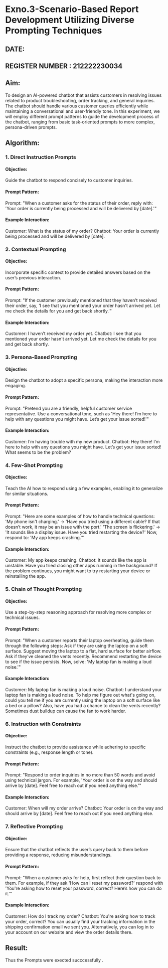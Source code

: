 # Exno.3-Scenario-Based Report Development Utilizing Diverse Prompting Techniques
## DATE:                                                                            
## REGISTER NUMBER : 212222230034
## Aim: 
To design an AI-powered chatbot that assists customers in resolving issues related to product troubleshooting, order tracking, and general inquiries. The chatbot should handle various customer queries efficiently while maintaining a conversational and user-friendly tone. In this experiment, we will employ different prompt patterns to guide the development process of the chatbot, ranging from basic task-oriented prompts to more complex, persona-driven prompts.

## Algorithm:  

### 1. Direct Instruction Prompts
#### Objective:
Guide the chatbot to respond concisely to customer inquiries.
#### Prompt Pattern:
Prompt: "When a customer asks for the status of their order, reply with: 'Your order is currently being processed and will be delivered by [date].'"
#### Example Interaction:
Customer: What is the status of my order?
Chatbot: Your order is currently being processed and will be delivered by [date].

### 2. Contextual Prompting
#### Objective: 
Incorporate specific context to provide detailed answers based on the user’s previous interaction.
#### Prompt Pattern:
Prompt: "If the customer previously mentioned that they haven’t received their order, say, 'I see that you mentioned your order hasn't arrived yet. Let me check the details for you and get back shortly.'"
#### Example Interaction:
Customer: I haven’t received my order yet.
Chatbot: I see that you mentioned your order hasn't arrived yet. Let me check the details for you and get back shortly.

### 3. Persona-Based Prompting
#### Objective: 
Design the chatbot to adopt a specific persona, making the interaction more engaging.
#### Prompt Pattern:
Prompt: "Pretend you are a friendly, helpful customer service representative. Use a conversational tone, such as 'Hey there! I’m here to help with any questions you might have. Let’s get your issue sorted!'"
#### Example Interaction:
Customer: I’m having trouble with my new product.
Chatbot: Hey there! I’m here to help with any questions you might have. Let’s get your issue sorted! What seems to be the problem?

### 4. Few-Shot Prompting
#### Objective: 
Teach the AI how to respond using a few examples, enabling it to generalize for similar situations.
#### Prompt Pattern:
Prompt: "Here are some examples of how to handle technical questions:
'My phone isn't charging.' → 'Have you tried using a different cable? If that doesn’t work, it may be an issue with the port.'
'The screen is flickering.' → 'It sounds like a display issue. Have you tried restarting the device?'
Now, respond to: 'My app keeps crashing.'"
#### Example Interaction: 
Customer: My app keeps crashing.
Chatbot: It sounds like the app is unstable. Have you tried closing other apps running in the background? If the problem continues, you might want to try restarting your device or reinstalling the app.

### 5. Chain of Thought Prompting
#### Objective: 
Use a step-by-step reasoning approach for resolving more complex or technical issues.
#### Prompt Pattern:
Prompt: "When a customer reports their laptop overheating, guide them through the following steps:
Ask if they are using the laptop on a soft surface.
Suggest moving the laptop to a flat, hard surface for better airflow.
Ask if they’ve cleaned the vents recently.
Recommend restarting the device to see if the issue persists.
Now, solve: 'My laptop fan is making a loud noise.'"
#### Example Interaction: 
Customer: My laptop fan is making a loud noise.
Chatbot: I understand your laptop fan is making a loud noise. To help me figure out what's going on, could you tell me if you are currently using the laptop on a soft surface like a bed or a pillow? Also, have you had a chance to clean the vents recently? Sometimes dust buildup can cause the fan to work harder.

### 6. Instruction with Constraints
#### Objective: 
Instruct the chatbot to provide assistance while adhering to specific constraints (e.g., response length or tone).
#### Prompt Pattern:
Prompt: "Respond to order inquiries in no more than 50 words and avoid using technical jargon. For example, 'Your order is on the way and should arrive by [date]. Feel free to reach out if you need anything else.'"
#### Example Interaction:
Customer: When will my order arrive?
Chatbot: Your order is on the way and should arrive by [date]. Feel free to reach out if you need anything else.

### 7. Reflective Prompting
#### Objective: 
Ensure that the chatbot reflects the user’s query back to them before providing a response, reducing misunderstandings.
#### Prompt Pattern:
Prompt: "When a customer asks for help, first reflect their question back to them. For example, if they ask 'How can I reset my password?' respond with 'You're asking how to reset your password, correct? Here’s how you can do it.'"
#### Example Interaction:
Customer: How do I track my order?
Chatbot: You're asking how to track your order, correct? You can usually find your tracking information in the shipping confirmation email we sent you. Alternatively, you can log in to your account on our website and view the order details there.


## Result: 
Thus the Prompts were exected succcessfully .

